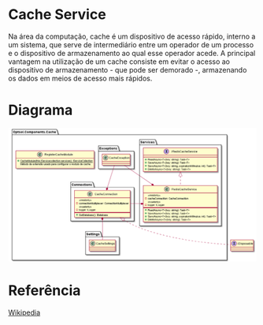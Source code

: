 # Cache Service
Na área da computação, cache é um dispositivo de acesso rápido, interno a um sistema, que serve de intermediário entre um operador de um processo e o dispositivo de armazenamento ao qual esse operador acede. A principal vantagem na utilização de um cache consiste em evitar o acesso ao dispositivo de armazenamento - que pode ser demorado -, armazenando os dados em meios de acesso mais rápidos.

# Diagrama
![component-cache.png](/.asserts/component-cache.png)

# Referência
[Wikipedia](https://pt.wikipedia.org/wiki/Cache)
